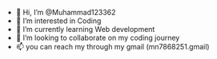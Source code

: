 - 👋 Hi, I’m @Muhammad123362
- 👀 I’m interested in Coding
- 🌱 I’m currently learning Web development
- 💞️ I’m looking to collaborate on my coding journey 
- 📫 you can reach my through my gmail (mn7868251.gmail)

<!---
Muhammad123362/Muhammad123362 is a ✨ special ✨ repository because its `README.md` (this file) appears on your GitHub profile.
You can click the Preview link to take a look at your changes.
--->
